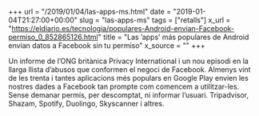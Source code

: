+++
url = "/2019/01/04/las-apps-ms.html"
date = "2019-01-04T21:27:00+00:00"
slug = "las-apps-ms"
tags = ["retalls"]
x_url = "https://eldiario.es/tecnologia/populares-Android-envian-Facebook-permiso_0_852865126.html"
title = "Las ’apps’ más populares de Android envían datos a Facebook sin tu permiso"
x_source = ""
+++


Un informe de l’ONG britànica Privacy International i un nou episodi en la llarga llista d’abusos que conformen el negoci de Facebook. Almenys vint de les trenta i tantes aplicacions més populars en Google Play envien les nostres dades a Facebook tan prompte com comencem a utilitzar-les. Sense demanar permís, per descomptat, ni informar l’usuari. Tripadvisor, Shazam, Spotify, Duolingo, Skyscanner i altres.

